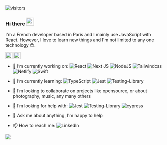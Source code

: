 ![visitors](https://visitor-badge.laobi.icu/badge?page_id=BFlorian91)

### Hi there <img src="https://media.giphy.com/media/hvRJCLFzcasrR4ia7z/giphy.gif" width="25px">

I'm a French developer based in Paris and I mainly use JavaScript with React. However, I love to learn new things and I'm not limited to any one technology 😉.


[<img src="https://raw.githubusercontent.com/hussainweb/hussainweb/main/icons/instagram.png" height="22px" align="center" alt="Follow me on Instagram" title="Follow me on Instagram"/>](https://www.instagram.com/fb.visual/)
[<img src="https://raw.githubusercontent.com/peterthehan/peterthehan/master/assets/linkedin.svg" height="22px" align="center" alt="contact me" title="Contact me on Linkedin">](https://www.linkedin.com/in/florianbeaumont/)

- 🔭 I’m currently working on: ![React](https://img.shields.io/badge/react-%2320232a.svg?style=for-the-badge&logo=react&logoColor=%2361DAFB) ![Next JS](https://img.shields.io/badge/Next-black?style=for-the-badge&logo=next.js&logoColor=white) ![NodeJS](https://img.shields.io/badge/node.js-6DA55F?style=for-the-badge&logo=node.js&logoColor=white) ![Tailwindcss](https://img.shields.io/badge/Tailwind_CSS-38B2AC?style=for-the-badge&logo=tailwind-css&logoColor=white) ![Netlify](https://img.shields.io/badge/netlify-%23000000.svg?style=for-the-badge&logo=netlify&logoColor=#00C7B7) ![Swift](https://img.shields.io/badge/Swift-FA7343?style=for-the-badge&logo=swift&logoColor=white)

- 🌱 I’m currently learning: ![TypeScript](https://img.shields.io/badge/typescript-%23007ACC.svg?style=for-the-badge&logo=typescript&logoColor=white) ![Jest](https://img.shields.io/badge/-jest-%23C21325?style=for-the-badge&logo=jest&logoColor=white) ![Testing-Library](https://img.shields.io/badge/-TestingLibrary-%23E33332?style=for-the-badge&logo=testing-library&logoColor=white)

- 👯 I’m looking to collaborate on projects like opensource, or about photography, music, any many others

- 🤔 I’m looking for help with: ![Jest](https://img.shields.io/badge/-jest-%23C21325?style=for-the-badge&logo=jest&logoColor=white) ![Testing-Library](https://img.shields.io/badge/-TestingLibrary-%23E33332?style=for-the-badge&logo=testing-library&logoColor=white) ![cypress](https://img.shields.io/badge/-cypress-%23E5E5E5?style=for-the-badge&logo=cypress&logoColor=058a5e)

- 💬 Ask me about anything, I'm happy to help

- 📫 How to reach me: ![LinkedIn](https://img.shields.io/badge/linkedin-%230077B5.svg?style=for-the-badge&logo=linkedin&logoColor=white)

<img src="https://github-readme-stats.vercel.app/api?username=BFlorian91&show_icons=true&theme=gotham">
